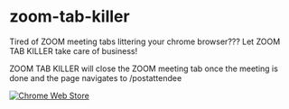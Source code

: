 # zoom-tab-killer

Tired of ZOOM meeting tabs littering your chrome browser???
Let ZOOM TAB KILLER take care of business!

ZOOM TAB KILLER will close the ZOOM meeting tab once the meeting is done and the page navigates to /postattendee

[![Chrome Web Store](https://developer.chrome.com/webstore/images/ChromeWebStore_BadgeWBorder_v2_206x58.png)](https://chrome.google.com/webstore/detail/ecljipopiofdehgkinhohnldfaogdipo)